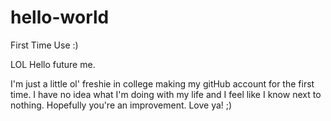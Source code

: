 # hello-world
First Time Use :)

LOL Hello future me.

I'm just a little ol' freshie in college making my gitHub account for the first time.
I have no idea what I'm doing with my life and I feel like I know next to nothing.
Hopefully you're an improvement. Love ya! ;)
